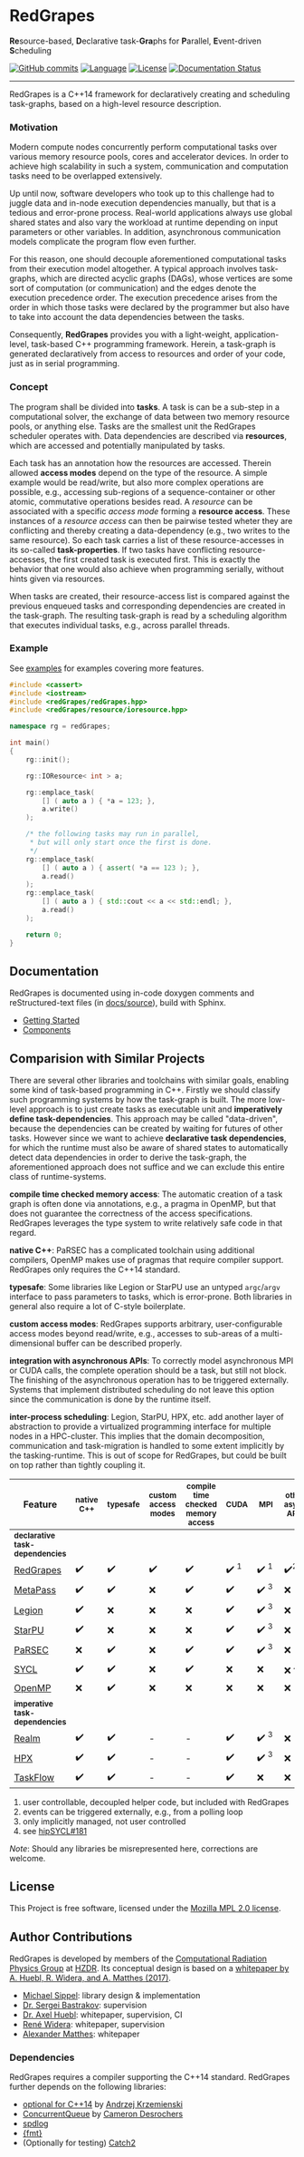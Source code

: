 # RedGrapes
**Re**source-based, **D**eclarative task-**Gra**phs for **P**arallel, **E**vent-driven **S**cheduling

[![GitHub commits](https://img.shields.io/github/commits-since/ComputationalRadiationPhysics/redGrapes/v0.1.0/dev.svg)](https://GitHub.com/ComputationalRadiationPhysics/redGrapes/commit/)
[![Language](https://img.shields.io/badge/language-C%2B%2B14-orange)](https://isocpp.org/)
[![License](https://img.shields.io/badge/license-MPL--2.0-blue.svg)](https://www.mozilla.org/en-US/MPL/2.0/)
[![Documentation Status](https://readthedocs.org/projects/redgrapes/badge/?version=dev)](https://redgrapes.readthedocs.io/en/dev/?badge=dev)

<hr>

RedGrapes is a C++14 framework for declaratively creating and scheduling task-graphs, based on a high-level resource description.

### Motivation

Modern compute nodes concurrently perform computational tasks over various memory resource pools, cores and accelerator devices.
In order to achieve high scalability in such a system, communication and computation tasks need to be overlapped extensively.

Up until now, software developers who took up to this challenge had to juggle data and in-node execution dependencies manually, but that is a tedious and error-prone process.
Real-world applications always use global shared states and also vary the workload at runtime depending on input parameters or other variables. In addition, asynchronous communication models complicate the program flow even further.

For this reason, one should decouple aforementioned computational tasks from their execution model altogether.
A typical approach involves task-graphs, which are directed acyclic graphs (DAGs), whose vertices are some sort of computation (or communication) and the edges denote the execution precedence order.
The execution precedence arises from the order in which those tasks were declared by the programmer but also have to take into account the data dependencies between the tasks.

Consequently, **RedGrapes** provides you with a light-weight, application-level, task-based C++ programming framework.
Herein, a task-graph is generated declaratively from access to resources and order of your code, just as in serial programming.

### Concept

The program shall be divided into **tasks**.
A task is can be a sub-step in a computational solver, the exchange of data between two memory resource pools, or anything else.
Tasks are the smallest unit the RedGrapes scheduler operates with.
Data dependencies are described via **resources**, which are accessed and potentially manipulated by tasks.

Each task has an annotation how the resources are accessed.
Therein allowed **access modes** depend on the type of the resource.
A simple example would be read/write, but also more complex operations are possible, e.g., accessing sub-regions of a sequence-container or other atomic, commutative operations besides read.
A *resource* can be associated with a specific *access mode* forming a **resource access**. These instances of a *resource access* can then be pairwise tested wheter they are conflicting and thereby creating a data-dependency (e.g., two writes to the same resource).
So each task carries a list of these resource-accesses in its so-called **task-properties**.
If two tasks have conflicting resource-accesses, the first created task is executed first.
This is exactly the behavior that one would also achieve when programming serially, without hints given via resources.

When tasks are created, their resource-access list is compared against the previous enqueued tasks and corresponding dependencies are created in the task-graph.
The resulting task-graph is read by a scheduling algorithm that executes individual tasks, e.g., across parallel threads.

### Example

See [examples](examples) for examples covering more features.

```cpp
#include <cassert>
#include <iostream>
#include <redGrapes/redGrapes.hpp>
#include <redGrapes/resource/ioresource.hpp>

namespace rg = redGrapes;

int main()
{
    rg::init();

    rg::IOResource< int > a;

    rg::emplace_task(
        [] ( auto a ) { *a = 123; },
        a.write()
    );

    /* the following tasks may run in parallel,
     * but will only start once the first is done.
     */
    rg::emplace_task(
        [] ( auto a ) { assert( *a == 123 ); },
        a.read()
    );
    rg::emplace_task(
        [] ( auto a ) { std::cout << a << std::endl; },
        a.read()
    );

    return 0;
}
```

## Documentation

RedGrapes is documented using in-code doxygen comments and reStructured-text files (in [docs/source](docs/source)), build with Sphinx.

* [Getting Started](docs/source/tutorial/index.rst)
* [Components](docs/source/components.rst)

## Comparision with Similar Projects

There are several other libraries and toolchains with similar goals, enabling some kind of task-based programming in C++.
Firstly we should classify such programming systems by how the task-graph is built.
The more low-level approach is to just create tasks as executable unit and **imperatively define task-dependencies**.
This approach may be called "data-driven", because the dependencies can be created by waiting for futures of other tasks. <!--, so basically it is an implementation of an async scheduler.-->
However since we want to achieve **declarative task dependencies**, for which the runtime must also be aware of shared states to automatically detect data dependencies in order to derive the task-graph, the aforementioned approach does not suffice and we can exclude this entire class of runtime-systems.

**compile time checked memory access**: The automatic creation of a task graph is often done via annotations, e.g., a pragma in OpenMP, but that does not guarantee the correctness of the access specifications. RedGrapes leverages the type system to write relatively safe code in that regard.

**native C++**: PaRSEC has a complicated toolchain using additional compilers, OpenMP makes use of pragmas that require compiler support. RedGrapes only requires the C++14 standard.

**typesafe**: Some libraries like Legion or StarPU use an untyped ``argc``/``argv`` interface to pass parameters to tasks, which is error-prone. Both libraries in general also require a lot of C-style boilerplate.

**custom access modes**: RedGrapes supports arbitrary, user-configurable access modes beyond read/write, e.g., accesses to sub-areas of a multi-dimensional buffer can be described properly.

**integration with asynchronous APIs**: To correctly model asynchronous MPI or CUDA calls, the complete operation should be a task, but still not block. The finishing of the asynchronous operation has to be triggered externally. Systems that implement distributed scheduling do not leave this option since the communication is done by the runtime itself.

**inter-process scheduling**: Legion, StarPU, HPX, etc. add another layer of abstraction to provide a virtualized programming interface for multiple nodes in a HPC-cluster. This implies that the domain decomposition, communication and task-migration is handled to some extent implicitly by the tasking-runtime. This is out of scope for RedGrapes, but could be built on top rather than tightly coupling it.

| **Feature**                                                               | <sup>native C++</sup> | <sup>typesafe</sup> | <sup>custom access modes</sup> | <sup>compile time checked memory access</sup> | <sup>CUDA<sup>                  | <sup>&nbsp;MPI&nbsp;</sub>      | <sup>other async APIs</sup>    | <sup>inter-process scheduling</sup> |
|---------------------------------------------------------------------------|-----------------------|---------------------|--------------------------------|-----------------------------------------------|---------------------------------|---------------------------------|--------------------------------|-------------------------------------|
| <sup>**declarative task-dependencies**</sup>                              |                       |                     |                                |                                               |                                 |                                 |                                |                                     |
| [RedGrapes](https://github.com/ComputationalRadiationPhysics/redGrapes)   | :heavy_check_mark:    | :heavy_check_mark:  | :heavy_check_mark:             | :heavy_check_mark:                            | :heavy_check_mark: <sup>1</sup> | :heavy_check_mark: <sup>1</sup> | :heavy_check_mark:<sup>2</sup> | :x:                                 |
| [MetaPass](http://www.jlifflander.com/papers/meta-espm2016.pdf)           | :heavy_check_mark:    | :heavy_check_mark:  | :x:                            | :heavy_check_mark:                            | :heavy_check_mark:              | :heavy_check_mark: <sup>3</sup> | :x:                            | :heavy_check_mark:                  |
| [Legion](https://legion.stanford.edu/)                                    | :heavy_check_mark:    | :x:                 | :x:                            | :x:                                           | :heavy_check_mark:              | :heavy_check_mark: <sup>3</sup> | :x:                            | :heavy_check_mark:                  |
| [StarPU](http://runtime.bordeaux.inria.fr/StarPU/)                        | :heavy_check_mark:    | :x:                 | :x:                            | :x:                                           | :heavy_check_mark:              | :heavy_check_mark: <sup>3</sup> | :x:                            | :heavy_check_mark:                  |
| [PaRSEC](http://icl.cs.utk.edu/parsec/)                                   | :x:                   | :heavy_check_mark:  | :x:                            | :heavy_check_mark:                            | :heavy_check_mark:              | :heavy_check_mark: <sup>3</sup> | :x:                            | :heavy_check_mark:                  |
| [SYCL](https://www.khronos.org/sycl/)                                     | :heavy_check_mark:    | :heavy_check_mark:  | :x:                            | :heavy_check_mark:                            | :x:                             | :x:                             | :x: <sup>4</sup>               | :x:                                 |
| [OpenMP](https://www.openmp.org/)                                         | :x:                   | :heavy_check_mark:  | :x:                            | :x:                                           | :x:                             | :x:                             | :x:                            | :x:                                 |
| <sup>**imperative task-dependencies**</sup>                               |                       |                     |                                |                                               |                                 |                                 |                                |                                     |
| [Realm](http://theory.stanford.edu/~aiken/publications/papers/pact14.pdf) | :heavy_check_mark:    | :heavy_check_mark:  | -                              | -                                             | :heavy_check_mark:              | :heavy_check_mark: <sup>3</sup> | :x:                            | :heavy_check_mark:                  |
| [HPX](http://stellar.cct.lsu.edu/projects/hpx/)                           | :heavy_check_mark:    | :heavy_check_mark:  | -                              | -                                             | :heavy_check_mark:              | :heavy_check_mark: <sup>3</sup> | :x:                            | :heavy_check_mark:                  |
| [TaskFlow](https://taskflow.github.io/)                                   | :heavy_check_mark:    | :heavy_check_mark:  | -                              | -                                             | :heavy_check_mark:              | :x:                             | :x:                            | :x:                                 |

1. user controllable, decoupled helper code, but included with RedGrapes
2. events can be triggered externally, e.g., from a polling loop
3. only implicitly managed, not user controlled
4. see [hipSYCL#181](https://github.com/illuhad/hipSYCL/issues/181)

*Note*: Should any libraries be misrepresented here, corrections are welcome.


## License

This Project is free software, licensed under the [Mozilla MPL 2.0 license](LICENSE).

## Author Contributions

RedGrapes is developed by members of the [Computational Radiation Physics Group](https://hzdr.de/crp) at [HZDR](https://www.hzdr.de).
Its conceptual design is based on a [whitepaper by A. Huebl, R. Widera, and A. Matthes (2017)](docs/2017_02_ResourceManagerDraft.pdf). 

* [Michael Sippel](https://github.com/michaelsippel): library design & implementation
* [Dr. Sergei Bastrakov](https://github.com/sbastrakov): supervision
* [Dr. Axel Huebl](https://github.com/ax3l): whitepaper, supervision, CI
* [René Widera](https://github.com/psychocoderHPC): whitepaper, supervision
* [Alexander Matthes](https://github.com/theZiz): whitepaper


### Dependencies

RedGrapes requires a compiler supporting the C++14 standard.
RedGrapes further depends on the following libraries:

* [optional for C++14](https://github.com/akrzemi1/Optional) by [Andrzej Krzemienski](https://github.com/akrzemi1)
* [ConcurrentQueue](https://github.com/cameron314/concurrentqueue) by [Cameron Desrochers](https://moodycamel.com)
* [spdlog](https://github.com/gabime/spdlog)
* [{fmt}](https://fmt.dev)
* (Optionally for testing) [Catch2](https://github.com/catchorg/Catch2)
